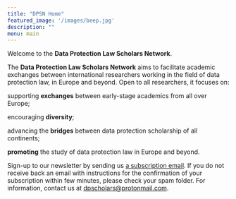 ```yaml
---
title: "DPSN Home"
featured_image: '/images/beep.jpg'
description: ""
menu: main
---
```

Welcome to the **Data Protection Law Scholars Network**.

The **Data Protection Law Scholars Network** aims to facilitate academic exchanges between international researchers working in the field of data protection law, in Europe and beyond. Open to all researchers, it focuses on:

supporting **exchanges** between early-stage academics from all over Europe;

encouraging **diversity**;

advancing the **bridges** between data protection scholarship of all continents;

**promoting** the study of data protection law in Europe and beyond.   

Sign-up to our newsletter by sending us [a subscription email](mailto:data-protection-scholars-join@lists.uvt.nl?subject=subscribe&body=subscribe). If you do not receive back an email with instructions for the confirmation of your subscription within few minutes, please check your spam folder. For information, contact us at [dpscholars@protonmail.com](mailto:dpscholars@protonmail.com).


